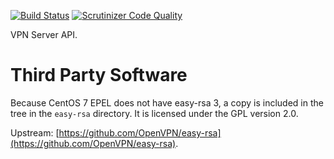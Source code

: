 [![Build Status](https://travis-ci.org/eduvpn/vpn-server-api.svg)](https://travis-ci.org/eduvpn/vpn-server-api)
[![Scrutinizer Code Quality](https://scrutinizer-ci.com/g/eduvpn/vpn-server-api/badges/quality-score.png?b=master)](https://scrutinizer-ci.com/g/eduvpn/vpn-server-api/?branch=master)

VPN Server API.

# Third Party Software

Because CentOS 7 EPEL does not have easy-rsa 3, a copy is included in the tree 
in the `easy-rsa` directory. It is licensed under the GPL version 2.0.

Upstream: [https://github.com/OpenVPN/easy-rsa](https://github.com/OpenVPN/easy-rsa).
